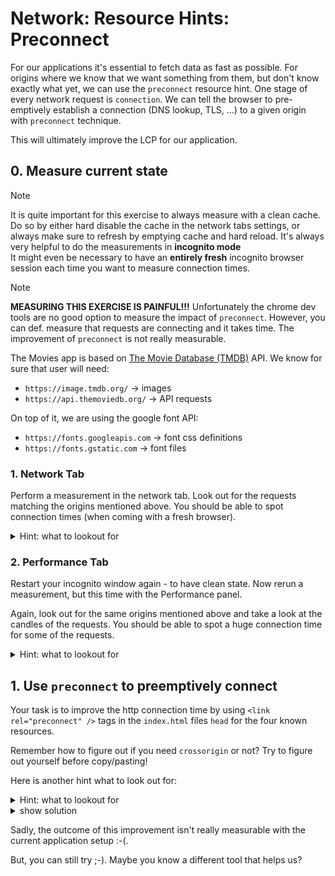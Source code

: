 # Network: Resource Hints: Preconnect

For our applications it's essential to fetch data as fast as possible. 
For origins where we know that we want something from them, but don't know exactly what yet, we can use the `preconnect` resource hint.
One stage of every network request is `connection`. We can tell the browser to pre-emptively establish
a connection (DNS lookup, TLS, ...) to a given origin with `preconnect` technique.

This will ultimately improve the LCP for our application.

## 0. Measure current state

> [!NOTE]
> It is quite important for this exercise to always measure with a clean cache. Do so
> by either hard disable the cache in the network tabs settings, or always make sure
> to refresh by emptying cache and hard reload.
> It's always very helpful to do the measurements in **incognito mode**   
> It might even be necessary to have an **entirely fresh** incognito browser session each
> time you want to measure connection times.


> [!NOTE]
> **MEASURING THIS EXERCISE IS PAINFUL!!!** Unfortunately the chrome dev tools
> are no good option to measure the impact of `preconnect`. However, you can def.
> measure that requests are connecting and it takes time. The improvement of `preconnect`
> is not really measurable. 


The Movies app is based on [The Movie Database (TMDB)](https://www.themoviedb.org/) API.
We know for sure that user will need: 
* `https://image.tmdb.org/` -> images
* `https://api.themoviedb.org/` -> API requests

On top of it, we are using the google font API:
* `https://fonts.googleapis.com` -> font css definitions
* `https://fonts.gstatic.com` -> font files

### 1. Network Tab

Perform a measurement in the network tab. Look out for the requests matching the origins
mentioned above. You should be able to spot connection times (when coming with a fresh browser).

<details>
  <summary>Hint: what to lookout for</summary>

![precon-preflight-api-timing.png](images/network/precon-preflight-api-timing.png)

![precon-font-timing.png](images/network/precon-font-timing.png)

</details>

### 2. Performance Tab

Restart your incognito window again - to have clean state. Now rerun a measurement, but this
time with the Performance panel.

Again, look out for the same origins mentioned above and take a look at the candles of the requests. 
You should be able to spot a huge connection time for some of the requests.

<details>
  <summary>Hint: what to lookout for</summary>

![precon-performance-panel.png](images/network/precon-performance-panel.png)

</details>

## 1. Use `preconnect` to preemptively connect

Your task is to improve the http connection time by using `<link rel="preconnect" />` tags in the `index.html`
files `head` for the four known resources.

Remember how to figure out if you need `crossorigin` or not? Try to figure out yourself before copy/pasting!

Here is another hint what to look out for:


<details>
  <summary>Hint: what to lookout for</summary>

![precon-crossorigin.png](images/network/precon-crossorigin.png)

</details>

<details>
    <summary>show solution</summary>

Go to `index.html` and extend `<head>` tag with following:

```html
<!--index.html-->

<link rel="preconnect" href="https://api.themoviedb.org" crossorigin>
<link rel="preconnect" href="https://image.tmdb.org">
<link rel="preconnect" href="https://fonts.googleapis.com">
<link rel="preconnect" href="https://fonts.gstatic.com" crossorigin>
```
</details>

Sadly, the outcome of this improvement isn't really measurable with the current application setup :-(.

But, you can still try ;-). Maybe you know a different tool that helps us?
